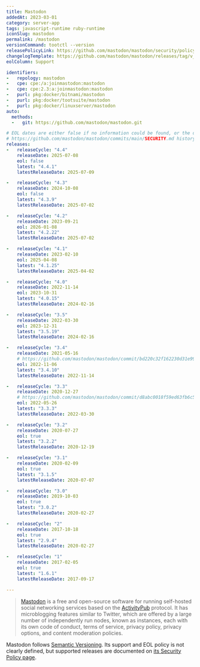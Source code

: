 ```yaml
---
title: Mastodon
addedAt: 2023-03-01
category: server-app
tags: javascript-runtime ruby-runtime
iconSlug: mastodon
permalink: /mastodon
versionCommand: tootctl --version
releasePolicyLink: https://github.com/mastodon/mastodon/security/policy
changelogTemplate: https://github.com/mastodon/mastodon/releases/tag/v__LATEST__
eolColumn: Support

identifiers:
-   repology: mastodon
-   cpe: cpe:/a:joinmastodon:mastodon
-   cpe: cpe:2.3:a:joinmastodon:mastodon
-   purl: pkg:docker/bitnami/mastodon
-   purl: pkg:docker/tootsuite/mastodon
-   purl: pkg:docker/linuxserver/mastodon
auto:
  methods:
  -   git: https://github.com/mastodon/mastodon.git

# EOL dates are either false if no information could be found, or the date found in
# https://github.com/mastodon/mastodon/commits/main/SECURITY.md history.
releases:
-   releaseCycle: "4.4"
    releaseDate: 2025-07-08
    eol: false
    latest: "4.4.1"
    latestReleaseDate: 2025-07-09

-   releaseCycle: "4.3"
    releaseDate: 2024-10-08
    eol: false
    latest: "4.3.9"
    latestReleaseDate: 2025-07-02

-   releaseCycle: "4.2"
    releaseDate: 2023-09-21
    eol: 2026-01-08
    latest: "4.2.22"
    latestReleaseDate: 2025-07-02

-   releaseCycle: "4.1"
    releaseDate: 2023-02-10
    eol: 2025-04-08
    latest: "4.1.25"
    latestReleaseDate: 2025-04-02

-   releaseCycle: "4.0"
    releaseDate: 2022-11-14
    eol: 2023-10-31
    latest: "4.0.15"
    latestReleaseDate: 2024-02-16

-   releaseCycle: "3.5"
    releaseDate: 2022-03-30
    eol: 2023-12-31
    latest: "3.5.19"
    latestReleaseDate: 2024-02-16

-   releaseCycle: "3.4"
    releaseDate: 2021-05-16
    # https://github.com/mastodon/mastodon/commit/bd220c32f162230d31e99bdabd30aea787a89cfc
    eol: 2022-11-06
    latest: "3.4.10"
    latestReleaseDate: 2022-11-14

-   releaseCycle: "3.3"
    releaseDate: 2020-12-27
    # https://github.com/mastodon/mastodon/commit/d8abc0018f59ed63fb6c5fae2f6081c141a4b978
    eol: 2022-05-26
    latest: "3.3.3"
    latestReleaseDate: 2022-03-30

-   releaseCycle: "3.2"
    releaseDate: 2020-07-27
    eol: true
    latest: "3.2.2"
    latestReleaseDate: 2020-12-19

-   releaseCycle: "3.1"
    releaseDate: 2020-02-09
    eol: true
    latest: "3.1.5"
    latestReleaseDate: 2020-07-07

-   releaseCycle: "3.0"
    releaseDate: 2019-10-03
    eol: true
    latest: "3.0.2"
    latestReleaseDate: 2020-02-27

-   releaseCycle: "2"
    releaseDate: 2017-10-18
    eol: true
    latest: "2.9.4"
    latestReleaseDate: 2020-02-27

-   releaseCycle: "1"
    releaseDate: 2017-02-05
    eol: true
    latest: "1.6.1"
    latestReleaseDate: 2017-09-17

---
```


> [Mastodon](https://joinmastodon.org/) is a free and open-source software for running self-hosted
> social networking services based on the [ActivityPub](https://activitypub.rocks/) protocol. It has microblogging features
> similar to Twitter, which are offered by a large number of independently run nodes, known as
> instances, each with its own code of conduct, terms of service, privacy policy, privacy options,
> and content moderation policies.

Mastodon follows [Semantic Versioning](https://semver.org/). Its support and EOL policy is not
clearly defined, but supported releases are documented on
[its Security Policy page](https://github.com/mastodon/mastodon/security/policy).
